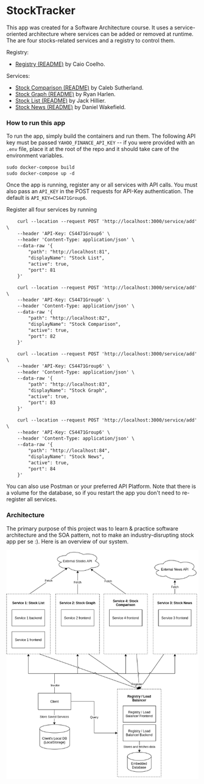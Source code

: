 # StockTracker

This app was created for a Software Architecture course. It uses a service-oriented architecture where services can be added or removed at runtime. The are four stocks-related services and a registry to control them.

Registry:

- [Registry (README)](/registry) by Caio Coelho.

Services:

- [Stock Comparison (README)](/services/stock_comparison) by Caleb Sutherland.
- [Stock Graph (README)](/services/stock_graph) by Ryan Harlen.
- [Stock List (README)](/services/stock_list) by Jack Hillier.
- [Stock News (README)](/services/stock_news) by Daniel Wakefield.

### How to run this app

To run the app, simply build the containers and run them. The following API key must be passed `YAHOO_FINANCE_API_KEY` -- if you were provided with an `.env` file, place it at the root of the repo and it should take care of the environment variables.

    sudo docker-compose build
    sudo docker-compose up -d

Once the app is running, register any or all services with API calls. You must also pass an `API_KEY` in the POST requests for API-Key authentication. The default is `API_KEY=CS4471Group6`.

Register all four services by running

```
    curl --location --request POST 'http://localhost:3000/service/add' \
    --header 'API-Key: CS4471Group6' \
    --header 'Content-Type: application/json' \
    --data-raw '{
        "path": "http://localhost:81",
        "displayName": "Stock List",
        "active": true,
        "port": 81
    }'
```

```
    curl --location --request POST 'http://localhost:3000/service/add' \
    --header 'API-Key: CS4471Group6' \
    --header 'Content-Type: application/json' \
    --data-raw '{
        "path": "http://localhost:82",
        "displayName": "Stock Comparison",
        "active": true,
        "port": 82
    }'
```

```
    curl --location --request POST 'http://localhost:3000/service/add' \
    --header 'API-Key: CS4471Group6' \
    --header 'Content-Type: application/json' \
    --data-raw '{
        "path": "http://localhost:83",
        "displayName": "Stock Graph",
        "active": true,
        "port": 83
    }'
```

```
    curl --location --request POST 'http://localhost:3000/service/add' \
    --header 'API-Key: CS4471Group6' \
    --header 'Content-Type: application/json' \
    --data-raw '{
        "path": "http://localhost:84",
        "displayName": "Stock News",
        "active": true,
        "port": 84
    }'
```

You can also use Postman or your preferred API Platform.
Note that there is a volume for the database, so if you restart the app you don't need to re-register all services.

### Architecture

The primary purpose of this project was to learn & practice software architecture and the SOA pattern, not to make an industry-disrupting stock app per se :). Here is an overview of our system.

![System Overview](./SystemOverview.png)
